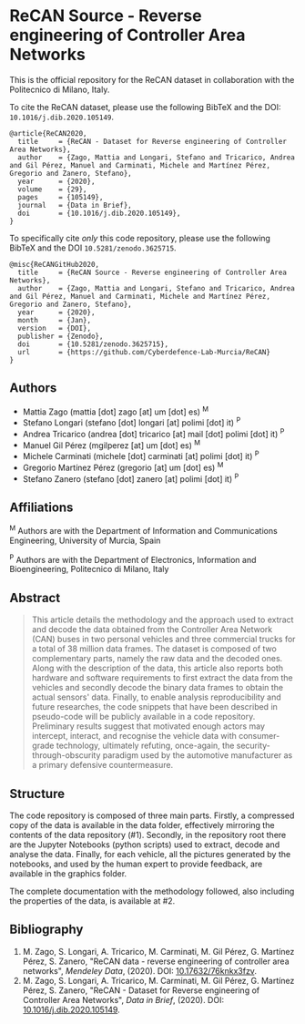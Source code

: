 # ReCAN Source - Reverse engineering of Controller Area Networks

This is the official repository for the ReCAN dataset in collaboration with the Politecnico di Milano, Italy.

To cite the ReCAN dataset, please use the following BibTeX and the DOI: `10.1016/j.dib.2020.105149`.
```
@article{ReCAN2020, 
  title     = {ReCAN - Dataset for Reverse engineering of Controller Area Networks},
  author    = {Zago, Mattia and Longari, Stefano and Tricarico, Andrea and Gil Pérez, Manuel and Carminati, Michele and Martínez Pérez, Gregorio and Zanero, Stefano}, 
  year      = {2020}, 
  volume    = {29},
  pages     = {105149},
  journal   = {Data in Brief},
  doi       = {10.1016/j.dib.2020.105149},
} 
```

To specifically cite *only* this code repository, please use the following BibTeX and the DOI `10.5281/zenodo.3625715`.
```
@misc{ReCANGitHub2020, 
  title     = {ReCAN Source - Reverse engineering of Controller Area Networks},
  author    = {Zago, Mattia and Longari, Stefano and Tricarico, Andrea and Gil Pérez, Manuel and Carminati, Michele and Martínez Pérez, Gregorio and Zanero, Stefano}, 
  year      = {2020}, 
  month     = {Jan}, 
  version   = {DOI},
  publisher = {Zenodo},
  doi       = {10.5281/zenodo.3625715},
  url       = {https://github.com/Cyberdefence-Lab-Murcia/ReCAN}
} 
```

## Authors
- Mattia Zago (mattia [dot] zago [at] um [dot] es) <sup>M</sup>
- Stefano Longari (stefano [dot] longari [at] polimi [dot] it) <sup>P</sup>
- Andrea Tricarico (andrea [dot] tricarico [at] mail [dot] polimi [dot] it) <sup>P</sup>
- Manuel Gil Pérez (mgilperez [at] um [dot] es) <sup>M</sup>
- Michele Carminati (michele [dot] carminati [at] polimi [dot] it) <sup>P</sup>
- Gregorio Martínez Pérez (gregorio [at] um [dot] es) <sup>M</sup>
- Stefano Zanero (stefano [dot] zanero [at] polimi [dot] it) <sup>P</sup>

## Affiliations
 <sup>M</sup> Authors are with the Department of Information and Communications Engineering, University of Murcia, Spain
 
 <sup>P</sup> Authors are with the Department of Electronics, Information and Bioengineering, Politecnico di Milano, Italy

## Abstract
>This article details the methodology and the approach used to extract and decode the data obtained from the Controller Area Network (CAN) buses in two personal vehicles and three commercial trucks for a total of 38 million data frames. The dataset is composed of two complementary parts, namely the raw data and the decoded ones. Along with the description of the data, this article also reports both hardware and software requirements to first extract the data from the vehicles and secondly decode the binary data frames to obtain the actual sensors' data. Finally, to enable analysis reproducibility and future researches, the code snippets that have been described in pseudo-code will be publicly available in a code repository. 
>Preliminary results suggest that motivated enough actors may intercept, interact, and recognise the vehicle data with consumer-grade technology, ultimately refuting, once-again, the security-through-obscurity paradigm used by the automotive manufacturer as a primary defensive countermeasure.

## Structure
The code repository is composed of three main parts. Firstly, a compressed copy of the data is available in the data folder, effectively mirroring the contents of the data repository (#1). Secondly, in the repository root there are the Jupyter Notebooks (python scripts) used to extract, decode and analyse the data. 
Finally, for each vehicle, all the pictures generated by the notebooks, and used by the human expert to provide feedback, are available in the graphics folder.

The complete documentation with the methodology followed, also including the properties of the data, is available at #2.

## Bibliography
1. M. Zago, S. Longari, A. Tricarico, M. Carminati, M. Gil Pérez, G. Martínez Pérez, S. Zanero, "ReCAN data - reverse engineering of controller area networks", _Mendeley Data_, (2020). DOI: [10.17632/76knkx3fzv](https://doi.org/10.17632/76knkx3fzv).
2. M. Zago, S. Longari, A. Tricarico, M. Carminati, M. Gil Pérez, G. Martínez Pérez, S. Zanero, "ReCAN - Dataset for Reverse engineering of Controller Area Networks", _Data in Brief_, (2020). DOI: [10.1016/j.dib.2020.105149](https://doi.org/10.1016/j.dib.2020.105149).
